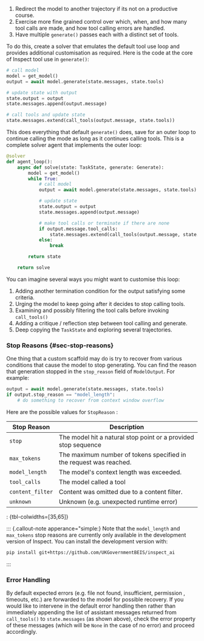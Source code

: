 1.  Redirect the model to another trajectory if its not on a productive course.
2.  Exercise more fine grained control over which, when, and how many tool calls are made, and how tool calling errors are handled.
3.  Have multiple `generate()` passes each with a distinct set of tools.

To do this, create a solver that emulates the default tool use loop and provides additional customisation as required. Here is the code at the core of Inspect tool use in `generate()`:

``` python
# call model
model = get_model()
output = await model.generate(state.messages, state.tools)

# update state with output
state.output = output
state.messages.append(output.message)

# call tools and update state
state.messages.extend(call_tools(output.message, state.tools))
```

This does everything that default `generate()` does, save for an outer loop to continue calling the mode as long as it continues calling tools. This is a complete solver agent that implements the outer loop:

``` python
@solver
def agent_loop():
    async def solve(state: TaskState, generate: Generate):
        model = get_model()
        while True:
            # call model
            output = await model.generate(state.messages, state.tools)

            # update state
            state.output = output
            state.messages.append(output.message)

            # make tool calls or terminate if there are none
            if output.message.tool_calls:
                state.messages.extend(call_tools(output.message, state.tools))
            else:
                break

        return state

    return solve
```

You can imagine several ways you might want to customise this loop:

1.  Adding another termination condition for the output satisfying some criteria.
2.  Urging the model to keep going after it decides to stop calling tools.
3.  Examining and possibly filtering the tool calls before invoking `call_tools()`
4.  Adding a critique / reflection step between tool calling and generate.
5.  Deep copying the `TaskState` and exploring several trajectories.

### Stop Reasons {#sec-stop-reasons}

One thing that a custom scaffold may do is try to recover from various conditions that cause the model to stop generating. You can find the reason that generation stopped in the `stop_reason` field of `ModelOutput`. For example:

``` python
output = await model.generate(state.messages, state.tools)
if output.stop_reason == "model_length":
    # do something to recover from context window overflow
```

Here are the possible values for `StopReason` :

| Stop Reason | Description |
|----|----|
| `stop` | The model hit a natural stop point or a provided stop sequence |
| `max_tokens` | The maximum number of tokens specified in the request was reached. |
| `model_length` | The model's context length was exceeded. |
| `tool_calls` | The model called a tool |
| `content_filter` | Content was omitted due to a content filter. |
| `unknown` | Unknown (e.g. unexpected runtime error) |

: {tbl-colwidths=\[35,65\]}

::: {.callout-note apperance="simple:}
Note that the `model_length` and `max_tokens` stop reasons are currently only available in the development version of Inspect. You can install the development version with:

```bash
pip install git+https://github.com/UKGovernmentBEIS/inspect_ai
```
:::

### Error Handling

By default expected errors (e.g. file not found, insufficient, permission , timeouts, etc.) are forwarded to the model for possible recovery. If you would like to intervene in the default error handling then rather than immediately appending the list of assistant messages returned from `call_tools()` to `state.messages` (as shown above), check the error property of these messages (which will be `None` in the case of no error) and proceed accordingly.